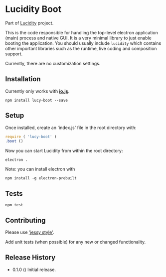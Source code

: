 # Lucidity Boot

Part of [Lucidity](http://lucidity.io) project.

This is the code responsible for handling the top-level electron application
(main) process and native GUI. It is a very minimal library to just enable
booting the application. You should usually include `lucidity` which
contains other important libraries such as the runtime, live coding and
composition support.

Currently, there are no customization settings.

## Installation

Currently only works with [**io.js**](https://iojs.org).

  ```Shell
  npm install lucy-boot --save
  ```

## Setup

Once installed, create an 'index.js' file in the root directory with:

  ```Javascript
  require ( 'lucy-boot' )
  .boot ()
  ```

Now you can start Lucidity from within the root directory:

  ```Shell
  electron .
  ```

Note: you can install electron with

  ```Shell
  npm install -g electron-prebuilt
  ```

## Tests

  ```Shell
  npm test
  ```

## Contributing

Please use ['jessy style'](http://github.com/lucidogen/jessy).

Add unit tests (when possible) for any new or changed functionality.

## Release History

  * 0.1.0 () Initial release.
